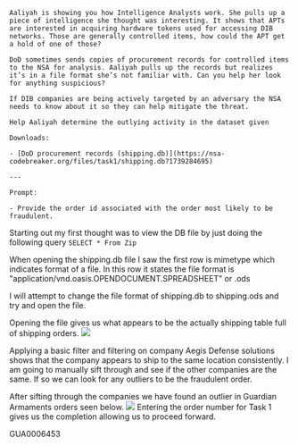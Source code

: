 
```
Aaliyah is showing you how Intelligence Analysts work. She pulls up a piece of intelligence she thought was interesting. It shows that APTs are interested in acquiring hardware tokens used for accessing DIB networks. Those are generally controlled items, how could the APT get a hold of one of those?

DoD sometimes sends copies of procurement records for controlled items to the NSA for analysis. Aaliyah pulls up the records but realizes it’s in a file format she’s not familiar with. Can you help her look for anything suspicious?

If DIB companies are being actively targeted by an adversary the NSA needs to know about it so they can help mitigate the threat.

Help Aaliyah determine the outlying activity in the dataset given

Downloads:

- [DoD procurement records (shipping.db)](https://nsa-codebreaker.org/files/task1/shipping.db?1739284695)

---

Prompt:

- Provide the order id associated with the order most likely to be fraudulent.
```

Starting out my first thought was to view the DB file by just doing the following query `SELECT * From Zip`

When opening the shipping.db file I saw the first row is mimetype which indicates format of a file. In this row it states the file format is "application/vnd.oasis.OPENDOCUMENT.SPREADSHEET" or .ods

I will attempt to change the file format of shipping.db to shipping.ods and try and open the file.

Opening the file gives us what appears to be the actually shipping table full of shipping orders.
![]({D6CBFECB-C1BC-4CC7-9340-DCEE2A2A781F}.png)

Applying a basic filter and filtering on company Aegis Defense solutions shows that the company appears to ship to the same location consistently. I am going to manually sift through and see if the other companies are the same. If so we can look for any outliers to be the fraudulent order.

After sifting through the companies we have found an outlier in Guardian Armaments orders seen below.
![]({658AA1B2-25DE-4202-9A47-BFE62126FAB6}.png)
Entering the order number for Task 1 gives us the completion allowing us to proceed forward.

GUA0006453
